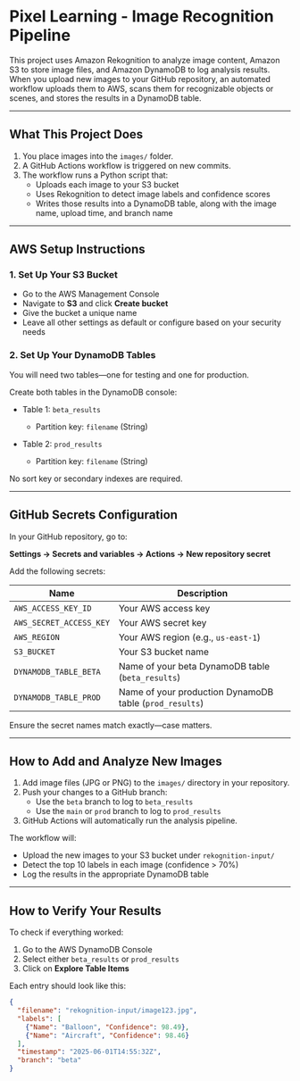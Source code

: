 # Pixel Learning - Image Recognition Pipeline

This project uses Amazon Rekognition to analyze image content, Amazon S3 to store image files, and Amazon DynamoDB to log analysis results. When you upload new images to your GitHub repository, an automated workflow uploads them to AWS, scans them for recognizable objects or scenes, and stores the results in a DynamoDB table.

---

## What This Project Does

1. You place images into the `images/` folder.
2. A GitHub Actions workflow is triggered on new commits.
3. The workflow runs a Python script that:
   - Uploads each image to your S3 bucket
   - Uses Rekognition to detect image labels and confidence scores
   - Writes those results into a DynamoDB table, along with the image name, upload time, and branch name

---

## AWS Setup Instructions

### 1. Set Up Your S3 Bucket

- Go to the AWS Management Console
- Navigate to **S3** and click **Create bucket**
- Give the bucket a unique name 
- Leave all other settings as default or configure based on your security needs

### 2. Set Up Your DynamoDB Tables

You will need two tables—one for testing and one for production.

Create both tables in the DynamoDB console:

- Table 1: `beta_results`
  - Partition key: `filename` (String)

- Table 2: `prod_results`
  - Partition key: `filename` (String)

No sort key or secondary indexes are required.

---

## GitHub Secrets Configuration

In your GitHub repository, go to:

**Settings → Secrets and variables → Actions → New repository secret**

Add the following secrets:

| Name                  | Description                                  |
|-----------------------|----------------------------------------------|
| `AWS_ACCESS_KEY_ID`   | Your AWS access key                          |
| `AWS_SECRET_ACCESS_KEY` | Your AWS secret key                        |
| `AWS_REGION`          | Your AWS region (e.g., `us-east-1`)         |
| `S3_BUCKET`           | Your S3 bucket name                          |
| `DYNAMODB_TABLE_BETA` | Name of your beta DynamoDB table (`beta_results`) |
| `DYNAMODB_TABLE_PROD` | Name of your production DynamoDB table (`prod_results`) |

Ensure the secret names match exactly—case matters.

---

## How to Add and Analyze New Images

1. Add image files (JPG or PNG) to the `images/` directory in your repository.
2. Push your changes to a GitHub branch:
   - Use the `beta` branch to log to `beta_results`
   - Use the `main` or `prod` branch to log to `prod_results`
3. GitHub Actions will automatically run the analysis pipeline.

The workflow will:
- Upload the new images to your S3 bucket under `rekognition-input/`
- Detect the top 10 labels in each image (confidence > 70%)
- Log the results in the appropriate DynamoDB table

---

## How to Verify Your Results

To check if everything worked:

1. Go to the AWS DynamoDB Console
2. Select either `beta_results` or `prod_results`
3. Click on **Explore Table Items**

Each entry should look like this:

```json
{
  "filename": "rekognition-input/image123.jpg",
  "labels": [
    {"Name": "Balloon", "Confidence": 98.49},
    {"Name": "Aircraft", "Confidence": 98.46}
  ],
  "timestamp": "2025-06-01T14:55:32Z",
  "branch": "beta"
}
